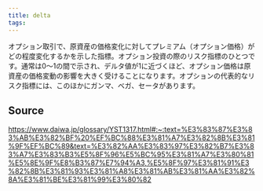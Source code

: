 ```yaml
---
title: delta
tags: 
---
```


オプション取引で、原資産の価格変化に対してプレミアム（オプション価格）がどの程度変化するかを示した指標。オプション投資の際のリスク指標のひとつです。通常は0～1の間で示され、デルタ値が1に近づくほど、オプション価格は原資産の価格変動の影響を大きく受けることになります。オプションの代表的なリスク指標には、このほかにガンマ、ベガ、セータがあります。

## Source
https://www.daiwa.jp/glossary/YST1317.html#:~:text=%E3%83%87%E3%83%AB%E3%82%BF%20%EF%BC%88%E3%81%A7%E3%82%8B%E3%81%9F%EF%BC%89&text=%E3%82%AA%E3%83%97%E3%82%B7%E3%83%A7%E3%83%B3%E5%8F%96%E5%BC%95%E3%81%A7%E3%80%81%E5%8E%9F%E8%B3%87%E7%94%A3,%E5%8F%97%E3%81%91%E3%82%8B%E3%81%93%E3%81%A8%E3%81%AB%E3%81%AA%E3%82%8A%E3%81%BE%E3%81%99%E3%80%82